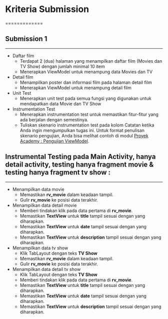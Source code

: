 # Kriteria Submission #
=============

## Submission 1 ##
---------------
* Daftar film
  * Terdapat 2 (dua) halaman yang menampilkan daftar film (Movies dan TV Show) dengan jumlah minimal 10 item
  * Menerapkan ViewModel untuk menampung data Movies dan TV 
* Detail film
  * Menampilkan poster dan informasi film pada halaman detail film
  * Menerapkan ViewModel untuk menampung detail film
* Unit Test
  * Menerapkan unit test pada semua fungsi yang digunakan untuk mendapatkan data Movie dan TV Show
* Instrumentation Test
  * Menerapkan instrumentation test untuk memastikan fitur-fitur yang ada berjalan dengan semestinya.
  * Tuliskan skenario instrumentation test pada kolom Catatan ketika Anda ingin mengumpulkan tugas ini. Untuk format penulisan skenario pengujian, Anda bisa melihat contoh di modul [Proyek Academy : Pengujian ViewModel](https://www.dicoding.com/academies/129/tutorials/4454 "Proyek Academy : Pengujian ViewModel").
  
## Instrumental Testing pada Main Activity, hanya detail activity, testing hanya fragment movie & testing hanya  fragment tv show : ##
---------------
* Menampilkan data movie
  * Memastikan __rv_movie__ dalam keadaan tampil.
  * Gulir __rv_movie__ ke posisi data terakhir.
* Menampilkan data detail movie
  * Memberi tindakan klik pada data pertama di __rv_movie__.
  * Memastikan __TextView__ untuk __title__ tampil sesuai dengan yang diharapkan.
  * Memastikan __TextView__ untuk __date__ tampil sesuai dengan yang diharapkan.
  * Memastikan __TextView__ untuk __description__ tampil sesuai dengan yang diharapkan.
* Menampilkan data tv show
  * Klik TabLayout dengan teks __TV Show__
  * Memastikan __rv_movie__ dalam keadaan tampil.
  * Gulir __rv_movie__ ke posisi data terakhir.
* Menampilkan data detail tv show
  * Klik TabLayout dengan teks __TV Show__
  * Memberi tindakan klik pada data pertama di __rv_movie__.
  * Memastikan __TextView__ untuk __title__ tampil sesuai dengan yang diharapkan.
  * Memastikan __TextView__ untuk __date__ tampil sesuai dengan yang diharapkan.
  * Memastikan __TextView__ untuk __description__ tampil sesuai dengan yang diharapkan.

